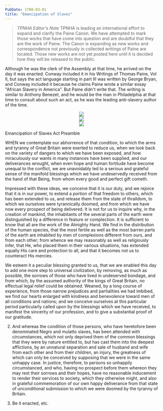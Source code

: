 ```yaml
---
PubDate: 1780-03-01
title: "Emancipation of Slaves"
---
```


> *TPNHA Editor's Note*
> TPNHA is leading an international effort to expand and clarify the
> Paine Canon. We have attempted to mark those works that have come into
> question and are doubtful that they are the work of Paine. The Canon
> is expanding as new works and correspondence not previously in
> collected writings of Paine are located. Those new works are not yet
> posted here until it is decided how they will be released to the
> public.

   Although he was the clerk of the Assembly at that time, he arrived on the day it was enacted. Conway included it
   in his Writings of Thomas Paine, Vol II, but says the act language starting in part III was written by George Bryan,
   and Conway included it because he claims Paine wrote a similar essay "African Slavery in America". But Paine didn't
   write that. The writing is similar to Anthony Benezet, and he would be the man in Philadelphia at that time to consult
   about such an act, as he was the leading anti-slavery author of the time.


<center><img src="/images/emancipation-of-slaves-x.png"></center>
<center><img src="/images/emancipation-of-slaves-e.png"></center>
<center><img src="/images/emancipation-of-slaves-b.png"></center>

   Emancipation of Slaves Act Preamble

   WHEN we contemplate our abhorrence of that condition, to which the arms
   and tyranny of Great Britain were exerted to reduce us, when we look back
   on the variety of dangers to which we have been exposed, and how
   miraculously our wants in many instances have been supplied, and our
   deliverances wrought, when even hope and human fortitude have become
   unequal to the conflict, we are unavoidably led to a serious and grateful
   sense of the manifold blessings which we have undeservedly received from
   the hand of that Being, from whom every good and perfect gift cometh.

   Impressed with these ideas, we conceive that it is our duty, and we
   rejoice that it is in our power, to extend a portion of that freedom to
   others, which has been extended to us, and release them from the state of
   thralldom, to which we ourselves were tyrannically doomed, and from which
   we have now every prospect of being delivered. It is not for us to inquire
   why, in the creation of mankind, the inhabitants of the several parts of
   the earth were distinguished by a difference in feature or complection. It
   is sufficient to know that all are the work of the Almighty Hand. We find
   in the distribution of the human species, that the most fertile as well as
   the most barren parts of the earth are inhabited by men of complexions
   different from ours, and from each other; from whence we may reasonably as
   well as religiously infer, that He, who placed them in their various
   situations, has extended equally His care and protection to all, and that
   it becomes not us to counteract His mercies.

   We esteem it a peculiar blessing granted to us, that we are enabled this
   day to add one more step to universal civilization, by removing, as much
   as possible, the sorrows of those who have lived in undeserved bondage,
   and from which, by the assumed authority of the kings of Great Britain, no
   effectual legal relief could be obtained. Weaned, by a long course of
   experience, from those narrow prejudices and partialities we had imbibed,
   we find our hearts enlarged with kindness and benevolence toward men of
   all conditions and nations; and we conceive ourselves at this particular
   period particularly called upon by the blessings which we have received,
   to manifest the sincerity of our profession, and to give a substantial
   proof of our gratitude.

   2. And whereas the condition of those persons, who have heretofore been
   denominated Negro and mulatto slaves, has been attended with
   circumstances, which not only deprived them of the common blessings that
   they were by nature entitled to, but has cast them into the deepest
   afflictions, by an unnatural separation and sale of husband and wife from
   each other and from their children, an injury, the greatness of which can
   only be conceived by supposing that we were in the same unhappy case. In
   justice, therefore, to persons so unhappily circumstanced, and who, having
   no prospect before them whereon they may rest their sorrows and their
   hopes, have no reasonable inducement to render their services to society,
   which they otherwise might, and also in grateful commemoration of our own
   happy deliverance from that state of unconditional submission to which we
   were doomed by the tyranny of Britain.

   3. Be it enacted, etc.


